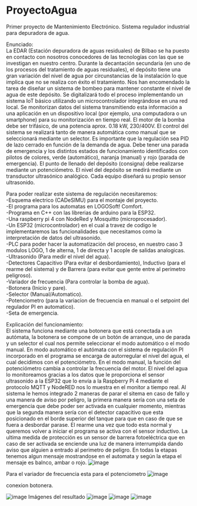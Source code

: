 # ProyectoAgua
Primer proyecto de Mantenimiento Electrónico. Sistema regulador industrial para depuradora de agua.

Enunciado:<br/>
La EDAR (Estación depuradora de aguas residuales) de Bilbao se ha puesto en contacto con nosotros conocedores de las tecnologías con las que se investigan en nuestro centro. Durante la decantación secundaria (en uno de los procesos del tratamiento de aguas residuales), el depósito tiene una gran variación del nivel de agua por circunstancias de la instalación lo que implica que no se realiza con éxito el tratamiento. Nos han encomendado la tarea de diseñar un sistema de bombeo para mantener constante el nivel de agua de este depósito.
Se digitalizará todo el proceso implementando un sistema IoT básico utilizando un microcontrolador integrándose en una red local. Se monitorizan datos del sistema transmitiendo esta información a una aplicación en un dispositivo local (por ejemplo, una computadora o un smartphone) para su monitorización en tiempo real.
El motor de la bomba debe ser trifásico, de una potencia aprox. 0.18 kW, 230/400V.
El control del sistema se realizará tanto de manera automática como manual que se seleccionará mediante un selector. Es importante que la regulación sea PID de lazo cerrado en función de la demanda de agua. Debe tener una parada de emergencia y los distintos estados de funcionamiento identificados con pilotos de colores, verde (automático), naranja (manual) y rojo (parada de emergencia). El punto de llenado del depósito (consigna) debe realizarse mediante un potenciómetro. El nivel del depósito se medirá mediante un transductor ultrasónico analógico. Cada equipo diseñará su propio sensor ultrasonido.

Para poder realizar este sistema de regulación necesitaremos:<br/>
-Esquema electrico (CADeSIMU) para el montaje del proyecto.<br/>
-El programa para los automatas en LOGOSoft! Comfort.<br/>
-Programa en C++ con las librerias de arduino para la ESP32.<br/>
-Una raspberry pi 4 con NodeRed y Mosquitto (microprocesador).<br/>
-Un ESP32 (microcontrolador) en el cual a travez de codigo le implementaremos las funcionalidades que necesitamos como la interpretación de datos del ultrasonido.<br/>
-PLC para poder hacer la automatización del proceso, en nuestro caso 3 modulos LOGO, 1 de alterna, 1 de directa y 1 acople de salidas analogicas.<br/>
-Ultrasonido (Para medir el nivel del agua).<br/>
-Detectores Capacitivo (Para evitar el desbordamiento), Inductivo (para el rearme del sistema) y de Barrera (para evitar que gente entre al perimetro peligroso).<br/>
-Variador de frecuencia (Para controlar la bomba de agua).<br/>
-Botonera (Inicio y pare).<br/>
-Selector (Manual/Automatico).<br/>
-Potenciometro (para la variacion de frecuencia en manual o el setpoint del regulador PI en automatico).<br/>
-Seta de emergencia.<br/>

Explicación del funcionamiento:<br/>
El sistema funciona mediante una botonera que está conectada a un autómata, la botonera se compone de un botón de arranque, uno de parada y un selector el cual nos permite seleccionar el modo automático o el modo manual.
En modo automático el autómata con el sistema de regulación PI incorporado en el programa se encarga de autorregular el nivel del agua, el cual decidimos con el potenciómetro.
En el modo manual, la función del potenciómetro cambia a controlar la frecuencia del motor.
El nivel del agua lo monitoreamos gracias a los datos que le proporciona el sensor ultrasonido a la ESP32 que lo envía a la Raspberry Pi 4 mediante el protocolo MQTT y NodeRED nos lo muestra en el monitor a tiempo real.
Al sistema le hemos integrado 2 maneras de parar el sitema en caso de fallo y una manera de aviso por peligro, la primera manera sería con una seta de emergencia que debe poder ser activada en cualquier momento, mientras que la segunda manera sería con el detector capacitivo que esta posicionado en el borde superior del tanque para que en caso de que se fuera a desbordar parase. El rearme una vez que todo esta normal y queremos volver a iniciar el programa se activa con el sensor inductivo.
La ultima medida de protección es un sensor de barrera fotoeléctrica que en caso de ser activada se enciende una luz de manera interrumpida dando aviso que alguien a entrado al perimetro de peligro.
En todas la etapas tenemos algun mensaje mostrandose en el automata y según la etapa el mensaje es balnco, ambar o rojo.
![image](https://github.com/user-attachments/assets/f909d059-d713-4f57-9f2c-ef849695838c)

Para el variador de frecuencia
esta para el potenciometro
![image](https://github.com/user-attachments/assets/6bf49472-d886-487f-9af2-7d99e06bb652)

conexion botonera.

![image](https://github.com/user-attachments/assets/905727c4-7e76-469f-bf4c-608b479f37f2)
Imágenes del resultado
![image](https://github.com/NickalsME/ProyectoAgua/blob/e5cb1fc39b095bc7fadbc87764331268e1275580/20241030_165718.jpg)
![image](https://github.com/NickalsME/ProyectoAgua/blob/e5cb1fc39b095bc7fadbc87764331268e1275580/20241030_165648.jpg)
![image](https://github.com/NickalsME/ProyectoAgua/blob/e5cb1fc39b095bc7fadbc87764331268e1275580/20241030_165744.jpg)
